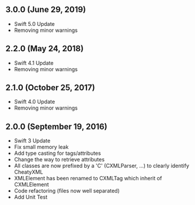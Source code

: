 ## 3.0.0 (June 29, 2019)

- Swift 5.0 Update
- Removing minor warnings

## 2.2.0 (May 24, 2018)

- Swift 4.1 Update
- Removing minor warnings


## 2.1.0 (October 25, 2017)

- Swift 4.0 Update
- Removing minor warnings


## 2.0.0 (September 19, 2016)

- Swift 3 Update
- Fix small memory leak
- Add type casting for tags/attributes
- Change the way to retrieve attributes
- All classes are now prefixed by a 'C' (CXMLParser, ...) to clearly identify CheatyXML
- XMLElement has been renamed to CXMLTag which inherit of CXMLElement
- Code refactoring (files now well separated)
- Add Unit Test
